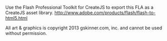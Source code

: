 Use the Flash Professional Toolkit for CreateJS to export this FLA as a CreateJS asset library.
http://www.adobe.com/products/flash/flash-to-html5.html

All art & graphics is copyright 2013 gskinner.com, inc. and cannot be used without permission.
